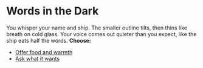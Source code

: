 # Words in the Dark

You whisper your name and ship. The smaller outline tilts, then thins like breath on cold glass.
Your voice comes out quieter than you expect, like the ship eats half the words.
**Choose:**
- [Offer food and warmth](choice-b2-offer.md)
- [Ask what it wants](choice-b2-ask.md)